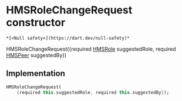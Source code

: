


# HMSRoleChangeRequest constructor




    *[<Null safety>](https://dart.dev/null-safety)*



HMSRoleChangeRequest({required [HMSRole](../../model_hms_role/HMSRole-class.md) suggestedRole, required [HMSPeer](../../model_hms_peer/HMSPeer-class.md) suggestedBy})





## Implementation

```dart
HMSRoleChangeRequest(
    {required this.suggestedRole, required this.suggestedBy});
```







